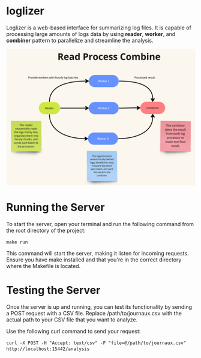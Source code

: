 # loglizer
Loglizer is a web-based interface for summarizing log files.
It is capable of processing large amounts of logs data by using
**reader**, **worker**, and **combiner** pattern to parallelize and streamline the analysis.
<p align="center">
  <img src="/docs/diagram.jpg?raw=true" width="900" title="hover text">
</p>

# Running the Server
To start the server, open your terminal and run the following command from the root directory of the project:

```azure
make run
```
This command will start the server, making it listen for incoming requests. Ensure you have make installed and that you're in the correct directory where the Makefile is located.

# Testing the Server
Once the server is up and running, you can test its functionality by sending a POST request with a CSV file. Replace /path/to/journaux.csv with the actual path to your CSV file that you want to analyze.

Use the following curl command to send your request:

```azure
curl -X POST -H "Accept: text/csv" -F "file=@/path/to/journaux.csv" http://localhost:15442/analysis
```

